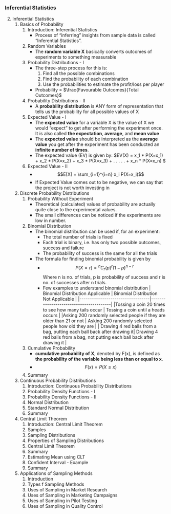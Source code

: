### Inferential Statistics
2. Inferential Statistics
    1. Basics of Probability
        1. Introduction: Inferential Statistics
            - Process of “inferring” insights from sample data is called “Inferential Statistics”.
        2. Random Variables
            - The **random variable X** basically converts outcomes of experiments to something measurable
        3. Probability Distributions - I
            - The three-step process for this is:
                1. Find all the possible combinations
                2. Find the probability of each combination
                3. Use the probabilities to estimate the profit/loss per player
            - Probability = $\frac{Favourable Outcomes}{Total Outcomes}$
        4. Probability Distributions - II
            - A **probability distribution** is ANY form of representation that tells us the probability for all possible values of X
        5. Expected Value - I
            - The **expected value** for a variable X is the value of X we would “expect” to get after performing the experiment once. It is also called **the expectation**, **average**, and **mean value**
            - The **expected value** should be interpreted as the **average value** you get after the experiment has been conducted an **infinite number of times**.
            - The expected value (EV) is given by: $EV(X) = x_1 * P(X=x_1) + x_2 * P(X=x_2) + x_3 * P(X=x_3) + . . . . . + x_n * P(X=x_n) $
        6. Expected Value - II
            - $$E[X] = \sum_{i=1}^{i=n} x_i P(X=x_i)$$
            - If Expected Value comes out to be negative, we can say that the project is not worth investing in
    2. Discrete Probability Distributions
        1. Probability Without Experiment
            - Theoretical (calculated) values of probability are actually quite close to the experimental values.
            - The small differences can be noticed if the experiments are low in number.
        2. Binomial Distribution
            - The binomial distribution can be used if, for an experiment:
                * The total number of trials is fixed
                * Each trial is binary, i.e. has only two possible outcomes, success and failure
                * The probability of success is the same for all the trials
            - The formula for finding binomial probability is given by 
                - $$P(X=r) = {}^n C_r (p)^r (1-p)^{n-r} $$ Where n is no. of trials, p is probability of success and r is no. of successes after n trials.
                - Few examples to understand binomial distribution
                   | Binomial Distribution Applicable |	Binomial Distribution Not Applicable |
                   |----------------------------------|----------------------------------------|
                   |Tossing a coin 20 times to see how many tails occur	| Tossing a coin until a heads occurs |
                   |Asking 200 randomly selected people if they are older than 21 or not |	Asking 200 randomly selected people how old they are |
                   | Drawing 4 red balls from a bag, putting each ball back after drawing it| Drawing 4 red balls from a bag, not putting each ball back after drawing it |
        3. Cumulative Probability
            - **cumulative probability of X**, denoted by F(x), is defined as **the probability of the variable being less than or equal to x**.
            - $$F(x) = P(X{\leq}x)$$
        5. Summary
    3. Continuous Probability Distributions
        1. Introduction: Continuous Probability Distributions
        2. Probability Density Functions - I
        3. Probability Density Functions - II
        4. Normal Distribution
        5. Standard Normal Distribution
        6. Summary
    4. Central Limit Theorem
        1. Introduction: Central Limit Theorem
        2. Samples
        3. Sampling Distributions
        4. Properties of Sampling Distributions
        5. Central Limit Theorem
        6. Summary
        7. Estimating Mean using CLT
        8. Confident Interval - Example
        9. Summary
    5. Applications of Sampling Methods
        1. Introduction
        2. Types f Sampling Methods
        3. Uses of Sampling in Market Research
        4. Uses of Sampling in Marketing Campaigns
        5. Uses of Sampling in Pilot Testing
        6. Uses of Sampling in Quality Control
